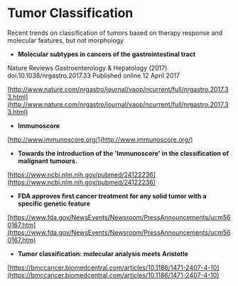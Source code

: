 # Tumor Classification

Recent trends on classification of tumors based on therapy response and molecular features, but not morphology

* **Molecular subtypes in cancers of the gastrointestinal tract**

Nature Reviews Gastroenterology & Hepatology \(2017\) doi:10.1038/nrgastro.2017.33 Published online 12 April 2017

[http://www.nature.com/nrgastro/journal/vaop/ncurrent/full/nrgastro.2017.33.html](http://www.nature.com/nrgastro/journal/vaop/ncurrent/full/nrgastro.2017.33.html)

* **Immunoscore**

[http://www.immunoscore.org/](http://www.immunoscore.org/)

* **Towards the introduction of the 'Immunoscore' in the classification of malignant tumours.**

[https://www.ncbi.nlm.nih.gov/pubmed/24122236](https://www.ncbi.nlm.nih.gov/pubmed/24122236)

* **FDA approves first cancer treatment for any solid tumor with a specific genetic feature**

[https://www.fda.gov/NewsEvents/Newsroom/PressAnnouncements/ucm560167.htm](https://www.fda.gov/NewsEvents/Newsroom/PressAnnouncements/ucm560167.htm)

* **Tumor classification: molecular analysis meets Aristotle**

[https://bmccancer.biomedcentral.com/articles/10.1186/1471-2407-4-10](https://bmccancer.biomedcentral.com/articles/10.1186/1471-2407-4-10)

